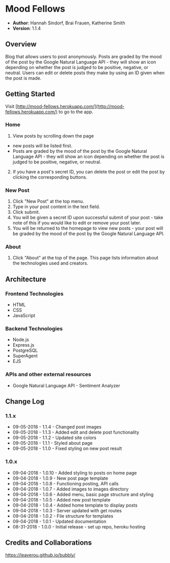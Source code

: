 # Mood Fellows

- **Author**: Hannah Sindorf, Brai Frauen, Katherine Smith
- **Version**: 1.1.4

## Overview
Blog that allows users to post anonymously. Posts are graded by the mood of the post by the Google Natural Language API - they will show an icon depending on whether the post is judged to be positive, negative, or neutral. Users can edit or delete posts they make by using an ID given when the post is made.

## Getting Started
Visit [http://mood-fellows.herokuapp.com/](http://mood-fellows.herokuapp.com/) to go to the app.

### Home
1. View posts by scrolling down the page 
- new posts will be listed first.
- Posts are graded by the mood of the post by the Google Natural Language API - they will show an icon depending on whether the post is judged to be positive, negative, or neutral.
2. If you have a post's secret ID, you can delete the post or edit the post by clicking the corresponding buttons.

### New Post
1. Click "New Post" at the top menu.
1. Type in your post content in the text field.
1. Click submit.
1. You will be given a secret ID upon successful submit of your post - take note of this if you would like to edit or remove your post later.
1. You will be returned to the homepage to view new posts - your post will be graded by the mood of the post by the Google Natural Language API.

### About
1. Click "About" at the top of the page. This page lists information about the technologies used and creators.

## Architecture

### Frontend Technologies
- HTML
- CSS
- JavaScript

### Backend Technologies
- Node.js
- Express.js
- PostgreSQL
- SuperAgent
- EJS

### APIs and other external resources
- Google Natural Language API - Sentiment Analyzer

## Change Log

### 1.1.x
- 09-05-2018 - 1.1.4 - Changed post images
- 09-05-2018 - 1.1.3 - Added edit and delete post functionality
- 09-05-2018 - 1.1.2 - Updated site colors
- 09-05-2018 - 1.1.1 - Styled about page
- 09-05-2018 - 1.1.0 - Fixed styling on new post result

### 1.0.x
- 09-04-2018 - 1.0.10 - Added styling to posts on home page
- 09-04-2018 - 1.0.9 - New post page template
- 09-04-2018 - 1.0.8 - Functioning posting, API calls
- 09-04-2018 - 1.0.7 - Added images to images directory
- 09-04-2018 - 1.0.6 - Added menu, basic page structure and styling
- 09-04-2018 - 1.0.5 - Added new post template
- 09-04-2018 - 1.0.4 - Added home template to display posts
- 09-04-2018 - 1.0.3 - Server updated with get routes
- 09-04-2018 - 1.0.2 - File structure for templates
- 09-04-2018 - 1.0.1 - Updated documentation
- 08-31-2018 - 1.0.0 - Initial release - set up repo, heroku hosting

## Credits and Collaborations
https://leaverou.github.io/bubbly/

